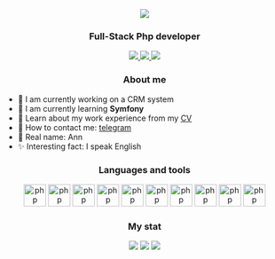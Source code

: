 <div id="header" align="center">
    <img src="https://readme-typing-svg.herokuapp.com?color=%2336BCF7&lines=Hi,+I'm+Sarah&font=Fira%20Code&center=true&width=380&height=50&duration=4000&pause=1000">
    <h3>Full-Stack Php developer</h3>
</div>

<div id="socials" align="center">
    <a href="https://t.me/Sarahtheory">
        <img src="https://img.shields.io/badge/Telegram-000000?style=for-the-badge&logo=telegram&logoColor=white">
    </a>
    <a href="https://www.threads.net/@sarahttheory">
        <img src="https://img.shields.io/badge/Threads-000000?style=for-the-badge&logo=threads&logoColor=white">
    </a>
    <a href="https://stackoverflow.com/users/17978442/saraht">
        <img src="https://img.shields.io/badge/Stack Overflow-000000?style=for-the-badge&logo=Stack Overflow&logoColor=white">
    </a>
</div>

<div id="socials" align="center">
    <h3>About me</h3>
</div>

- 🎐 I am currently working on a CRM system
- 🧃 I am currently learning **Symfony**
- 🍥 Learn about my work experience from  my [CV](https://drive.google.com/file/d/1HUcnwfiRkW5MqxpuU_HSUHmz1MYlEA9c/view?usp=drive_link)
- 🍙 How to contact me: [telegram](https://t.me/Sarahtheory)
- 🐸 Real name: Ann
- ✨ Interesting fact: I speak English

<div id="socials" align="center">
    <h3>Languages and tools</h3>
        <a target="blank"><img src="https://cdn.jsdelivr.net/gh/devicons/devicon/icons/php/php-plain.svg" title="php" width="40" height="40"/></a>
        <a target="blank"><img src="https://cdn.jsdelivr.net/gh/devicons/devicon/icons/javascript/javascript-plain.svg" title="php" width="40" height="40"/></a>
        <a target="blank"><img src="https://cdn.jsdelivr.net/gh/devicons/devicon/icons/css3/css3-plain.svg" title="php" width="40" height="40"/></a>
        <a target="blank"><img src="https://cdn.jsdelivr.net/gh/devicons/devicon/icons/html5/html5-plain.svg" title="php" width="40" height="40"/></a>
        <a target="blank"><img src="https://cdn.jsdelivr.net/gh/devicons/devicon/icons/git/git-original.svg" title="php" width="40" height="40"/></a> 
        <a target="blank"><img src="https://cdn.jsdelivr.net/gh/devicons/devicon/icons/nginx/nginx-original.svg" title="php" width="40" height="40"/></a>
        <a target="blank"><img src="https://cdn.jsdelivr.net/gh/devicons/devicon/icons/mysql/mysql-plain.svg" title="php" width="40" height="40"/></a>
        <a target="blank"><img src="https://cdn.jsdelivr.net/gh/devicons/devicon/icons/postgresql/postgresql-plain.svg" title="php" width="40" height="40"/></a>
        <a target="blank"><img src="https://cdn.jsdelivr.net/gh/devicons/devicon/icons/laravel/laravel-plain.svg" title="php" width="40" height="40"/></a>
        <a target="blank"><img src="https://cdn.jsdelivr.net/gh/devicons/devicon/icons/composer/composer-line.svg" title="php" width="40" height="40"/></a>
</div>

<div id="socials" align="center">
    <h3>My stat</h3>

![](https://github-profile-summary-cards.vercel.app/api/cards/profile-details?username=Sarahttheory&theme=transparent)
![](https://github-profile-summary-cards.vercel.app/api/cards/stats?username=Sarahttheory&theme=transparent)
![](https://github-profile-summary-cards.vercel.app/api/cards/most-commit-language?username=Sarahttheory&exclude=ShaderLab&theme=transparent)

</div>

                         
          

